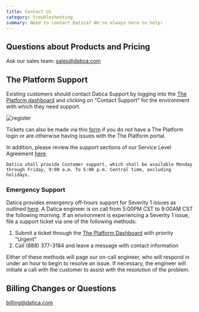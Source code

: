 ```yaml
---
title: Contact Us
category: troubleshooting
summary: Need to contact Datica? We're always here to help!
---
```


## Questions about Products and Pricing

Ask our sales team: [sales@datica.com](mailto:sales@datica.com)

## The Platform Support

Existing customers should contact Datica Support by logging into the [The Platform dashboard](https://product.datica.com/compliant-cloud) and clicking on "Contact Support" for the environment with which they need support.

![register](/compliant-cloud/articles/images/contact_support.png)

Tickets can also be made via this [form](https://datica.com/support) if you do not have a The Platform login or are otherwise having issues with the The Platform portal.

In addition, please review the support sections of our Service Level Agreement [here](https://legal.datica.com/#service-level-and-support-agreement).

`Datica shall provide Customer support, which shall be available Monday through Friday, 9:00 a.m. To 5:00 p.m. Central time, excluding holidays.`

### Emergency Support

Datica provides emergency off-hours support for Severity 1 issues as outlined [here](https://legal.datica.com/#3-service-maintenance). A Datica engineer is on call from 5:00PM CST to 9:00AM CST the following morning. If an environment is experiencing a Severity 1 issue, file a support ticket via one of the following methods:

1. Submit a ticket through the [The Platform Dashboard](https://product.datica.com/compliant-cloud/) with priority "Urgent"
1. Call (888) 377-3184 and leave a message with contact information

Either of these methods will page our on-call engineer, who will respond in under an hour to begin to resolve an issue. If necessary, the engineer will initiate a call with the customer to assist with the resolution of the problem.

## Billing Changes or Questions

[billing@datica.com](mailto:billing@datica.com)

